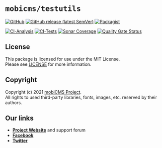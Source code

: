 # `mobicms/testutils`
[![GitHub](https://img.shields.io/github/license/mobicms/testutils?color=green)](https://github.com/mobicms/testutils/blob/main/LICENSE)
[![GitHub release (latest SemVer)](https://img.shields.io/github/v/release/mobicms/testutils)](https://github.com/mobicms/testutils/releases)
[![Packagist](https://img.shields.io/packagist/dt/mobicms/testutils)](https://packagist.org/packages/mobicms/testutils)

[![CI-Analysis](https://github.com/mobicms/testutils/workflows/Analysis/badge.svg)](https://github.com/mobicms/testutils/actions?query=workflow%3AAnalysis)
[![CI-Tests](https://github.com/mobicms/testutils/workflows/Tests/badge.svg)](https://github.com/mobicms/testutils/actions?query=workflow%3ATests)
[![Sonar Coverage](https://img.shields.io/sonar/coverage/mobicms_testutils?server=https%3A%2F%2Fsonarcloud.io)](https://sonarcloud.io/code?id=mobicms_testutils)
[![Quality Gate Status](https://sonarcloud.io/api/project_badges/measure?project=mobicms_testutils&metric=alert_status)](https://sonarcloud.io/summary/overall?id=mobicms_testutils)

## License
This package is licensed for use under the MIT License.  
Please see [LICENSE](https://github.com/mobicms/testutils/blob/develop/LICENSE) for more information.


## Copyright
Copyright (c) 2021 [mobiCMS Project](https://mobicms.org).  
All rights to used third-party libraries, fonts, images, etc. reserved by their authors.


## Our links
- [**Project Website**](https://mobicms.org) and support forum
- [**Facebook**](https://www.facebook.com/mobicms)
- [**Twitter**](https://twitter.com/mobicms)
